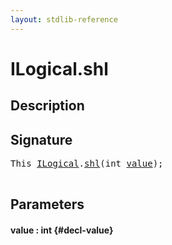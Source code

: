 ```yaml
---
layout: stdlib-reference
---
```


# ILogical\.shl

## Description





## Signature 

<pre>
This <a href="/stdlib-reference/interfaces/ILogical/index" class="code_type">ILogical</a>.<a href="/stdlib-reference/interfaces/ILogical/shl">shl</a>(int <a href="/stdlib-reference/interfaces/ILogical/shl#decl-value" class="code_param">value</a>);

</pre>

## Parameters

#### value  : int {#decl-value}

